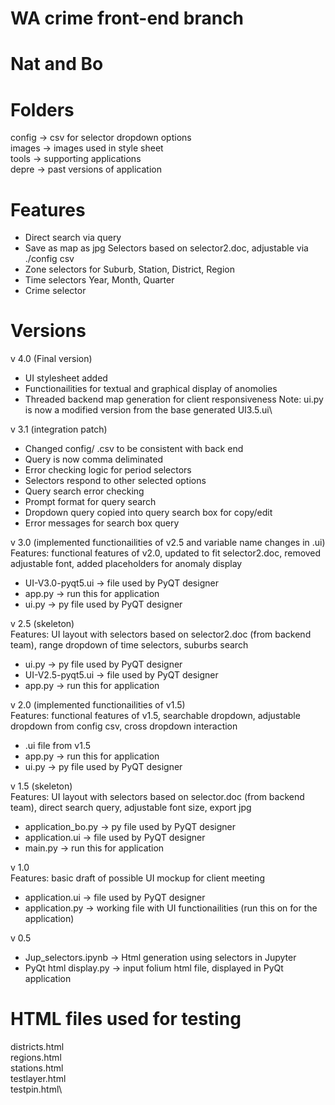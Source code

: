 # WA crime front-end branch
# Nat and Bo

# Folders
config -> csv for selector dropdown options\
images -> images used in style sheet\
tools -> supporting applications\
depre -> past versions of application

# Features
- Direct search via query
- Save as map as jpg
Selectors based on selector2.doc, adjustable via ./config csv
- Zone selectors for Suburb, Station, District, Region
- Time selectors Year, Month, Quarter
- Crime selector

# Versions
v 4.0 (Final version)
- UI stylesheet added
- Functionailities for textual and graphical display of anomolies
- Threaded backend map generation for client responsiveness
Note: ui.py is now a modified version from the base generated UI3.5.ui\

v 3.1 (integration patch)
- Changed config/ .csv to be consistent with back end
- Query is now comma deliminated
- Error checking logic for period selectors
- Selectors respond to other selected options
- Query search error checking
- Prompt format for query search
- Dropdown query copied into query search box for copy/edit
- Error messages for search box query

v 3.0 (implemented functionailities of v2.5 and variable name changes in .ui)\
Features: functional features of v2.0, updated to fit selector2.doc, removed adjustable font, added placeholders for anomaly display
- UI-V3.0-pyqt5.ui -> file used by PyQT designer
- app.py -> run this for application
- ui.py -> py file used by PyQT designer

v 2.5 (skeleton)\
Features: UI layout with selectors based on selector2.doc (from backend team), range dropdown of time selectors, suburbs search
- ui.py -> py file used by PyQT designer
- UI-V2.5-pyqt5.ui -> file used by PyQT designer
- app.py -> run this for application

v 2.0 (implemented functionailities of v1.5)\
Features: functional features of v1.5, searchable dropdown, adjustable dropdown from config csv, cross dropdown interaction
- .ui file from v1.5
- app.py -> run this for application
- ui.py -> py file used by PyQT designer

v 1.5 (skeleton)\
Features: UI layout with selectors based on selector.doc (from backend team), direct search query, adjustable font size, export jpg
- application_bo.py -> py file used by PyQT designer
- application.ui -> file used by PyQT designer
- main.py -> run this for application

v 1.0\
Features: basic draft of possible UI mockup for client meeting
- application.ui -> file used by PyQT designer
- application.py -> working file with UI functionailities (run this on for the application)

v 0.5
- Jup_selectors.ipynb -> Html generation using selectors in Jupyter
- PyQt html display.py -> input folium html file, displayed in PyQt application

# HTML files used for testing
districts.html\
regions.html\
stations.html\
testlayer.html\
testpin.html\
